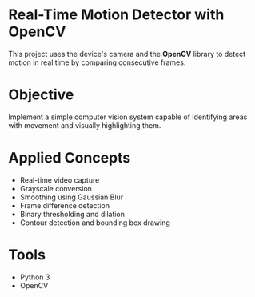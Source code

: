 # Real-Time Motion Detector with OpenCV

This project uses the device's camera and the **OpenCV** library to detect motion in real time by comparing consecutive frames.

# Objective
Implement a simple computer vision system capable of identifying areas with movement and visually highlighting them.

# Applied Concepts
- Real-time video capture
- Grayscale conversion
- Smoothing using Gaussian Blur
- Frame difference detection
- Binary thresholding and dilation
- Contour detection and bounding box drawing

# Tools
- Python 3
- OpenCV
